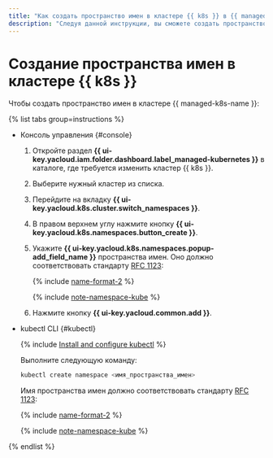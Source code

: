 ```yaml
---
title: "Как создать пространство имен в кластере {{ k8s }} в {{ managed-k8s-full-name }}"
description: "Следуя данной инструкции, вы сможете создать пространство имен в кластере {{ managed-k8s-name }}." 
---
```


# Создание пространства имен в кластере {{ k8s }}

Чтобы создать пространство имен в кластере {{ managed-k8s-name }}:

{% list tabs group=instructions %}

- Консоль управления {#console}

  1. Откройте раздел **{{ ui-key.yacloud.iam.folder.dashboard.label_managed-kubernetes }}** в каталоге, где требуется изменить кластер {{ k8s }}.
  1. Выберите нужный кластер из списка.
  1. Перейдите на вкладку **{{ ui-key.yacloud.k8s.cluster.switch_namespaces }}**.
  1. В правом верхнем углу нажмите кнопку **{{ ui-key.yacloud.k8s.namespaces.button_create }}**.
  1. Укажите **{{ ui-key.yacloud.k8s.namespaces.popup-add_field_name }}** пространства имен. Оно должно соответствовать стандарту [RFC 1123](https://datatracker.ietf.org/doc/html/rfc1123):

     {% include [name-format-2](../../../_includes/name-format-2.md) %}

     {% include [note-namespace-kube](../../../_includes/managed-kubernetes/note-namespace-kube.md) %}

  1. Нажмите кнопку **{{ ui-key.yacloud.common.add }}**.

- kubectl CLI {#kubectl}

  {% include [Install and configure kubectl](../../../_includes/managed-kubernetes/kubectl-install.md) %}

  Выполните следующую команду:

  ```bash
  kubectl create namespace <имя_пространства_имен>
  ```

  Имя пространства имен должно соответствовать стандарту [RFC 1123](https://datatracker.ietf.org/doc/html/rfc1123):

  {% include [name-format-2](../../../_includes/name-format-2.md) %}

  {% include [note-namespace-kube](../../../_includes/managed-kubernetes/note-namespace-kube.md) %}

{% endlist %}